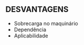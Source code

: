 ## DESVANTAGENS

<ul>
  <li class='fragment'>Sobrecarga no maquinário</li>
  <li class='fragment'>Dependência</li>
  <li class='fragment'>Aplicabilidade</li>
</ul>
